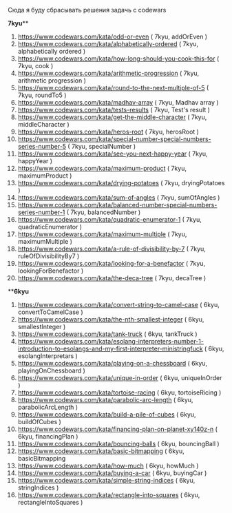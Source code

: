 Сюда я буду сбрасывать решения задачь с codewars

******************7kyu********************
1)  https://www.codewars.com/kata/odd-or-even  ( 7kyu, addOrEven )
2)  https://www.codewars.com/kata/alphabetically-ordered ( 7kyu, alphabetically ordered )
3)  https://www.codewars.com/kata/how-long-should-you-cook-this-for ( 7kyu, cook )
4)  https://www.codewars.com/kata/arithmetic-progression ( 7kyu, arithmetic progression )
5)  https://www.codewars.com/kata/round-to-the-next-multiple-of-5 ( 7kyu, roundTo5 )
6)  https://www.codewars.com/kata/madhav-array ( 7kyu, Madhav array )
7)  https://www.codewars.com/kata/tests-results ( 7kyu, Test's result )
8)  https://www.codewars.com/kata/get-the-middle-character ( 7kyu, middleCharacter )
9)  https://www.codewars.com/kata/heros-root ( 7kyu, herosRoot )
10) https://www.codewars.com/kata/special-number-special-numbers-series-number-5 ( 7kyu, specialNumber )
11) https://www.codewars.com/kata/see-you-next-happy-year ( 7kyu, happyYear )
12) https://www.codewars.com/kata/maximum-product ( 7kyu, maximumProduct )
13) https://www.codewars.com/kata/drying-potatoes ( 7kyu, dryingPotatoes )
14) https://www.codewars.com/kata/sum-of-angles ( 7kyu, sumOfAngles )
15) https://www.codewars.com/kata/balanced-number-special-numbers-series-number-1 ( 7kyu, balancedNumber )
16) https://www.codewars.com/kata/quadratic-enumerator-1 ( 7kyu, quadraticEnumerator )
17) https://www.codewars.com/kata/maximum-multiple ( 7kyu, maximumMultiple )
18) https://www.codewars.com/kata/a-rule-of-divisibility-by-7 ( 7kyu, ruleOfDivisibilityBy7 )
19) https://www.codewars.com/kata/looking-for-a-benefactor ( 7kyu, lookingForBenefactor )
20) https://www.codewars.com/kata/the-deca-tree ( 7kyu, decaTree )

****************************6kyu**************************
1)  https://www.codewars.com/kata/convert-string-to-camel-case ( 6kyu, convertToCamelCase )
2)  https://www.codewars.com/kata/the-nth-smallest-integer ( 6kyu, smallestInteger )
3)  https://www.codewars.com/kata/tank-truck ( 6kyu, tankTruck )
4)  https://www.codewars.com/kata/esolang-interpreters-number-1-introduction-to-esolangs-and-my-first-interpreter-ministringfuck ( 6kyu, esolangInterpretars )
5)  https://www.codewars.com/kata/playing-on-a-chessboard ( 6kyu, playingOnChessboard )
6)  https://www.codewars.com/kata/unique-in-order ( 6kyu, uniqueInOrder )
7)  https://www.codewars.com/kata/tortoise-racing ( 6kyu, tortoiseRicing )
8)  https://www.codewars.com/kata/parabolic-arc-length ( 6kyu, parabolicArcLength )
9)  https://www.codewars.com/kata/build-a-pile-of-cubes ( 6kyu, buildOfCubes )
10) https://www.codewars.com/kata/financing-plan-on-planet-xy140z-n ( 6kyu, financingPlan )
11) https://www.codewars.com/kata/bouncing-balls ( 6kyu, bouncingBall )
12) https://www.codewars.com/kata/basic-bitmapping ( 6kyu, basicBitmapping
13) https://www.codewars.com/kata/how-much ( 6kyu, howMuch )
14) https://www.codewars.com/kata/buying-a-car ( 6kyu, buyingCar )
15) https://www.codewars.com/kata/simple-string-indices ( 6kyu, stringIndices )
16) https://www.codewars.com/kata/rectangle-into-squares ( 6kyu, rectangleIntoSquares )
